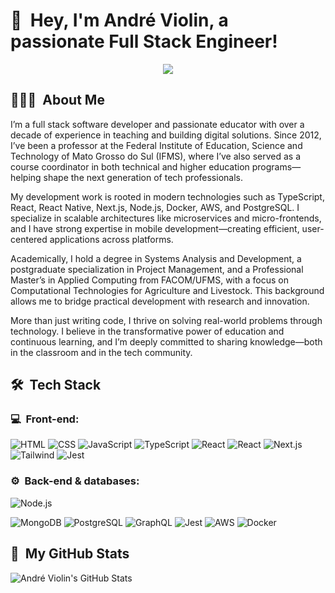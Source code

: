 <h1>👋 &nbsp;Hey, I'm André Violin, a passionate Full Stack Engineer!</h1>
<p align="center">
<!-- <a href="https://www.linkedin.com/in/felipe-rocha-034871172"><img src="https://img.shields.io/badge/-My%20LinkedIn-0077B5?style=flat-square&logo=linkedin&logoColor=white"/></a>
<a href="https://instagram.com/byfeliperocha"><img src="https://img.shields.io/badge/-My%20Professional%20IG_-E4405F?style=flat-square&logo=Instagram&logoColor=white"/></a>
<a href="https://www.youtube.com/channel/UC8TRfZVb-M_ivbU9yiocTvQ"><img src="https://img.shields.io/badge/-My%20YT%20Channel-D62422?style=flatsquare&labelColor=D62422&logo=youtube&logoColor=white"/></a> -->
<a href="mailto:andreviolin@gmail.com"><img src="https://img.shields.io/badge/-Send%20Me%20a%20Message-D14836?style=flat-square&logo=Gmail&logoColor=white"/></a>

</p>

<h2> 👨🏻‍💻 &nbsp;About Me </h2>

I’m a full stack software developer and passionate educator with over a decade of experience in teaching and building digital solutions. Since 2012, I’ve been a professor at the Federal Institute of Education, Science and Technology of Mato Grosso do Sul (IFMS), where I’ve also served as a course coordinator in both technical and higher education programs—helping shape the next generation of tech professionals.

My development work is rooted in modern technologies such as TypeScript, React, React Native, Next.js, Node.js, Docker, AWS, and PostgreSQL. I specialize in scalable architectures like microservices and micro-frontends, and I have strong expertise in mobile development—creating efficient, user-centered applications across platforms.

Academically, I hold a degree in Systems Analysis and Development, a postgraduate specialization in Project Management, and a Professional Master’s in Applied Computing from FACOM/UFMS, with a focus on Computational Technologies for Agriculture and Livestock. This background allows me to bridge practical development with research and innovation.

More than just writing code, I thrive on solving real-world problems through technology. I believe in the transformative power of education and continuous learning, and I’m deeply committed to sharing knowledge—both in the classroom and in the tech community.

<h2> 🛠 &nbsp;Tech Stack</h2>
<h3>💻 &nbsp;Front-end:</h3>

![HTML](https://img.shields.io/badge/-HTML-333333?style=flat&logo=HTML5)
![CSS](https://img.shields.io/badge/-CSS-333333?style=flat&logo=CSS3&logoColor=1572B6)
![JavaScript](https://img.shields.io/badge/-JavaScript-333333?style=flat&logo=javascript)
![TypeScript](https://img.shields.io/badge/-TypeScript-333333?style=flat&logo=typescript&logoColor=2D79C7)
![React](https://img.shields.io/badge/-React-333333?style=flat&logo=react)
![React](https://img.shields.io/badge/-React%20Native-333333?style=flat&logo=react)
![Next.js](https://img.shields.io/badge/-Next.js-333333?style=flat&logo=next.js)
![Tailwind](https://img.shields.io/badge/-Tailwind-333333?style=flat&logo=tailwind-css)
![Jest](https://img.shields.io/badge/-Jest-333333?style=flat&logo=jest&logoColor=E535AB)

<!-- ![React Testing Library](https://img.shields.io/badge/-RTL-333333?style=flat&logo=testing-library)
![Cypress](https://img.shields.io/badge/-Cypress-333333?style=flat&logo=cypress) -->

<h3>⚙️ &nbsp;Back-end & databases:</h3>

![Node.js](https://img.shields.io/badge/-Node.js-333333?style=flat&logo=node.js)

<!-- ![NestJS](https://img.shields.io/badge/-NestJS-333333?style=flat&logo=nestjs&logoColor=E535AB) -->

![MongoDB](https://img.shields.io/badge/-MongoDB-333333?style=flat&logo=mongodb)
![PostgreSQL](https://img.shields.io/badge/-PostgreSQL-333333?style=flat&logo=postgresql)
![GraphQL](https://img.shields.io/badge/-GraphQL-333333?style=flat&logo=graphql&logoColor=E535AB)
![Jest](https://img.shields.io/badge/-Jest-333333?style=flat&logo=jest&logoColor=E535AB)
![AWS](https://img.shields.io/badge/-AWS-333333?style=flat&logo=amazon-web-services)
![Docker](https://img.shields.io/badge/-Docker-333333?style=flat&logo=docker)

<!-- ![Kubernetes](https://img.shields.io/badge/-Kubernetes-333333?style=flat&logo=kubernetes)
![Kafka](https://img.shields.io/badge/-Kafka-333333?style=flat&logo=apache-kafka) -->

<h2>🚀 &nbsp;My GitHub Stats</h2>

![André Violin's GitHub Stats](https://github-readme-stats.vercel.app/api?username=alv79&show_icons=true&theme=dracula)
